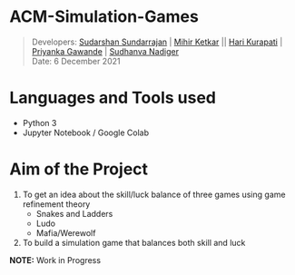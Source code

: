# ACM-Simulation-Games

> Developers: [Sudarshan Sundarrajan](https://github.com/sudarshan411) | [Mihir Ketkar]() || [Hari Kurapati](https://github.com/Hari-Kurapati) | [Priyanka Gawande](https://github.com/priiyanka82) | [Sudhanva Nadiger](https://github.com/Sudhanva-Nadiger) <br/>
> Date: 6 December 2021


# Languages and Tools used

 - Python 3
 - Jupyter Notebook / Google Colab

# Aim of the Project

1. To get an idea about the skill/luck balance of three games using game refinement theory
    - Snakes and Ladders
    - Ludo
    - Mafia/Werewolf
2. To build a simulation game that balances both skill and luck


**NOTE:** Work in Progress

